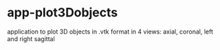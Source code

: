 # app-plot3Dobjects
application to plot 3D objects in .vtk format in 4 views: axial, coronal, left and right sagittal
